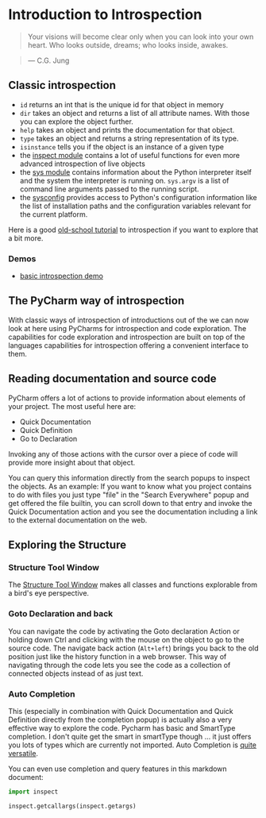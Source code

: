 # Introduction to Introspection

> Your visions will become clear only when you can look into your own heart. Who looks outside, dreams; who looks inside, awakes. 
    
> ― C.G. Jung

## Classic introspection

* `id` returns an int that is the unique id for that object in memory
* `dir` takes an object and returns a list of all attribute names. With those you can explore the object further.
* `help` takes an object and prints the documentation for that object.
* `type` takes an object and returns a string representation of its type.
* `isinstance` tells you if the object is an instance of a given type
* the [inspect module](https://docs.python.org/2/library/inspect.html) contains a lot of useful functions for even more advanced introspection of live objects
* the [sys module](https://docs.python.org/2/library/sys.html#module-sys) contains information about the Python interpreter itself and the system the interpreter is running on. `sys.argv` is a list of command line arguments passed to the running script.
* the [sysconfig](https://docs.python.org/2/library/sysconfig.html#module-sysconfig) provides access to Python's configuration information like the list of installation paths and the configuration variables relevant for the current platform.

Here is a good [old-school tutorial](http://www.ibm.com/developerworks/library/l-pyint/) to introspection if you want to explore that a bit more.

### Demos

* [basic introspection demo](introspection.py)

## The PyCharm way of introspection

With classic ways of introspection of introductions out of the we can now look at here using PyCharms for introspection and code exploration. The capabilities for code exploration and introspection are built on top of the languages capabilities for introspection offering a convenient interface to them.

## Reading documentation and source code

PyCharm offers a lot of actions to provide information about elements of your project. The most useful here are:

* Quick Documentation
* Quick Definition
* Go to Declaration

Invoking any of those actions with the cursor over a piece of code will provide more insight about that object.

You can query this information directly from the search popups to inspect the objects. As an example: If you want to know what you project contains to do with files you just type "file" in the "Search Everywhere" popup and get offered the file builtin, you can scroll down to that entry and invoke the Quick Documentation action and you see the documentation including a link to the external documentation on the web.

## Exploring the Structure

### Structure Tool Window

The [Structure Tool Window](https://www.jetbrains.com/help/idea/2016.1/navigating-through-a-diagram-using-structure-view.html) makes all classes and functions explorable from a bird's eye perspective.

### Goto Declaration and back

You can navigate the code by activating the Goto declaration Action or holding down Ctrl and clicking with the mouse on the object to go to the source code. The navigate back action (`Alt+left`) brings you back to the old position just like the history function in a web browser. This way of navigating through the code lets you see the code as a collection of connected objects instead of as just text.

### Auto Completion

This (especially in combination with Quick Documentation and Quick Definition directly from the completion popup) is actually also a very effective way to explore the code. Pycharm has basic and SmartType completion. I don't quite get the smart in smartType though ... it just offers you lots of types which are currently not imported. Auto Completion is [quite versatile](https://www.jetbrains.com/help/pycharm/5.0/auto-completing-code.html?origin=old_help).

You can even use completion and query features in this markdown document:

```python
import inspect

inspect.getcallargs(inspect.getargs)
```
